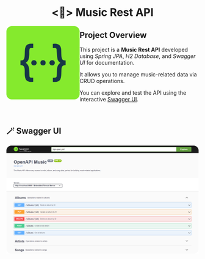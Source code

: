 <h1 align="center">
  <🎵> Music Rest API
</h1>

<img src="docs/imgs/logo-swagger.png" alt="Swagger Logo" align="left" width="192"/>

## Project Overview

This project is a **Music Rest API** developed using _Spring JPA_, _H2 Database_, and _Swagger UI_ for documentation.

It allows you to manage music-related data via CRUD operations.

You can explore and test the API using the interactive [Swagger UI](http://localhost:8080/swagger-ui/index.html).

<br/>

## 🪄 Swagger UI

![Swagger Screen](docs/imgs/screen-swagger.png)